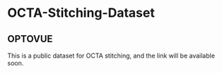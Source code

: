 # OCTA-Stitching-Dataset

## OPTOVUE
This is a public dataset for OCTA stitching, and the link will be available soon.
